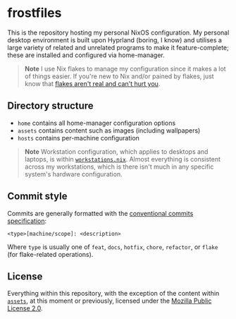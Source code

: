 # frostfiles

This is the repository hosting my personal NixOS configuration. My personal desktop environment is built upon Hyprland (boring, I know) and utilises a large variety of related and unrelated programs to make it feature-complete; these are installed and configured via home-manager.

> **Note** I use Nix flakes to manage my configuration since it makes a lot of things easier. If you're new to Nix and/or pained by flakes, just know that [flakes aren't real and can't hurt you](https://jade.fyi/blog/flakes-arent-real/).

## Directory structure

- `home` contains all home-manager configuration options
- `assets` contains content such as images (including wallpapers)
- `hosts` contains per-machine configuration

> **Note** Workstation configuration, which applies to desktops and laptops, is within [`workstations.nix`](./workstations.nix). Almost everything is consistent across my workstations, which is there isn't much in any specific system's hardware configuration.

## Commit style
Commits are generally formatted with the [conventional commits specification](https://www.conventionalcommits.org/en/v1.0.0/):
```
<type>[machine/scope]: <description>
```
Where `type` is usually one of `feat`, `docs`, `hotfix`, `chore`, `refactor`, or `flake` (for flake-related operations).

## License
Everything within this repository, with the exception of the content within [`assets`](./assets), at this moment or previously, licensed under the [Mozilla Public License 2.0](./LICENSE.md).
